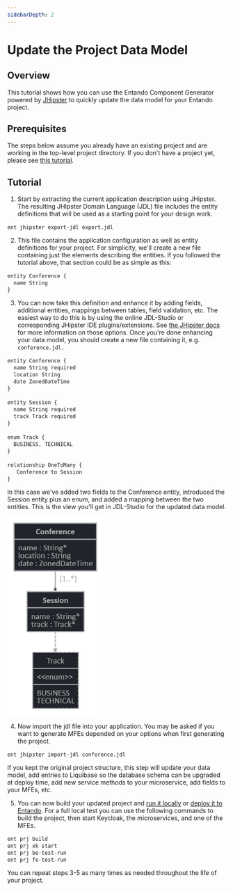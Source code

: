 ```yaml
---
sidebarDepth: 2
---
```


# Update the Project Data Model

## Overview

This tutorial shows how you can use the Entando Component Generator powered by [JHipster](https://www.jhipster.tech/) to quickly update the data model for your Entando project.

## Prerequisites
The steps below assume you already have an existing project and are working in the top-level project directory. If you don't have a project yet, please see [this tutorial](./generate-microservices-and-micro-frontends.md).

## Tutorial
1. Start by extracting the current application description using JHipster. The resulting JHIpster Domain Language (JDL) file includes the entity definitions that will be used as a starting point for your design work.
```
ent jhipster export-jdl export.jdl
```
2. This file contains the application configuration as well as entity definitions for your project. For simplicity, we'll create a new file containing just the elements describing the entities. If you followed the tutorial above, that section could be as simple as this:
```
entity Conference {
  name String
}
```
3. You can now take this definition and enhance it by adding fields, additional entities, mappings between tables, field validation, etc. The easiest way to do this is by using the online JDL-Studio or corresponding JHipster IDE plugins/extensions. See [the JHipster docs](https://www.jhipster.tech/jdl/) for more information on those options. Once you're done enhancing your data model, you should create a new file containing it, e.g. `conference.jdl.`
```
entity Conference {
  name String required
  location String
  date ZonedDateTime
}

entity Session {
  name String required
  track Track required
}

enum Track {
  BUSINESS, TECHNICAL
}

relationship OneToMany {
   Conference to Session
}
```
In this case we've added two fields to the Conference entity, introduced the Session entity plus an enum, and added a mapping between the two entities. This is the view you'll get in JDL-Studio for the updated data model.

![conference.jdl](./img/jhipster-jdl.png)

4. Now import the jdl file into your application. You may be asked if you want to generate MFEs depended on your options when first generating the project.
```
ent jhipster import-jdl conference.jdl
```
If you kept the original project structure, this step will update your data model, add entries to Liquibase so the database schema can be upgraded at deploy time, add new service methods to your microservice, add fields to your MFEs, etc.

5. You can now build your updated project and [run it locally](./run-local.md) or [deploy it to Entando](../ecr/publish-project-bundle.md). For a full local test you can use the following commands to build the project, then start Keycloak, the microservices, and one of the MFEs.
```
ent prj build
ent prj xk start
ent prj be-test-run
ent prj fe-test-run
```

You can repeat steps 3-5 as many times as needed throughout the life of your project.



